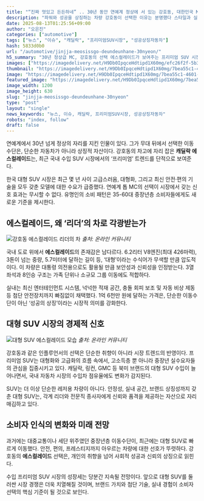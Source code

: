 ```yaml
---
title: "“진짜 멋있고 든든하네” .. 30년 동안 연예계 정상에 서 있는 강호동, 대한민국 MC가 끄는 자동차의 ‘에스컬레이드’"
description: "파워와 성공을 상징하는 차량 강호동이 선택한 이유는 분명했다 스타일과 실용성 모두 잡은 SUV ..."
date: 2025-08-13T01:25:56+09:00
author: "오은진"
categories: ["automotive"]
tags: ["뉴스", "이슈", "캐딜락", "프리미엄SUV시장", "성공상징자동차"]
hash: 5833d0b0
url: "/automotive/jinjja-meosissgo-deundeunhane-30nyeon/"
h5_summary: "30년 정상급 MC, 강호동의 선택 에스컬레이드가 보여주는 프리미엄 SUV 시장의 변화"
images: ["https://imagedelivery.net/H9Db0IpqceHdtipd1X60mg/efc26f2f-5b3f-44ad-1472-c35143161500/public", "https://imagedelivery.net/H9Db0IpqceHdtipd1X60mg/8381c386-e609-48a3-552a-5715a5e4a600/public", "https://imagedelivery.net/H9Db0IpqceHdtipd1X60mg/7bea55c1-4601-4d85-3cf1-9dc4f7db0900/public"]
thumbnail: "https://imagedelivery.net/H9Db0IpqceHdtipd1X60mg/7bea55c1-4601-4d85-3cf1-9dc4f7db0900/public"
image: "https://imagedelivery.net/H9Db0IpqceHdtipd1X60mg/7bea55c1-4601-4d85-3cf1-9dc4f7db0900/public"
featured_image: "https://imagedelivery.net/H9Db0IpqceHdtipd1X60mg/7bea55c1-4601-4d85-3cf1-9dc4f7db0900/public"
image_width: 1200
image_height: 630
slug: "jinjja-meosissgo-deundeunhane-30nyeon"
type: "post"
layout: "single"
news_keywords: "뉴스, 이슈, 캐딜락, 프리미엄SUV시장, 성공상징자동차"
robots: "index, follow"
draft: false
---
```


연예계에서 30년 넘게 정상의 자리를 지킨 인물이 있다. 그가 무대 뒤에서 선택한 이동 수단은, 단순한 자동차가 아니라 상징적 자산이다. 강호동의 차고에 자리 잡은 **캐딜락 에스컬레이드**는, 최근 국내 수입 SUV 시장에서의 ‘프리미엄’ 트렌드를 단적으로 보여준다.

한국 대형 SUV 시장은 최근 몇 년 사이 고급스러움, 대형화, 그리고 최신 안전·편의 기술을 모두 갖춘 모델에 대한 수요가 급증했다. 연예계 톱 MC의 선택이 시장에서 갖는 신호 효과는 무시할 수 없다. 유명인의 소비 패턴은 35-60대 중장년층 소비자들에게도 새로운 기준을 제시한다.

## 에스컬레이드, 왜 ‘리더’의 차로 각광받는가

![강호동 에스컬레이드 리더의 차](https://imagedelivery.net/H9Db0IpqceHdtipd1X60mg/8381c386-e609-48a3-552a-5715a5e4a600/public)
*출처: 온라인 커뮤니티*


국내 도로 위에서 **에스컬레이드**의 존재감은 남다르다. 6.2리터 V8엔진(최대 426마력), 3톤이 넘는 중량, 5.7미터에 달하는 길이 등, ‘대형’이라는 수식어가 무색할 만큼 압도적이다. 이 차량은 대통령 의전용으로도 활용될 만큼 보안성과 신뢰성을 인정받는다. 3열 좌석과 8인승 구조는 가족 단위나 소규모 그룹 이동에도 적합하다.

실내는 최신 엔터테인먼트 시스템, 넉넉한 적재 공간, 충돌 회피 보조 및 자동 비상 제동 등 첨단 안전장치까지 빠짐없이 채택했다. 1억 6천만 원에 달하는 가격은, 단순한 이동수단이 아닌 ‘성공의 상징’이라는 시장적 의미를 강화한다.

## 대형 SUV 시장의 경제적 신호

![대형 SUV 에스컬레이드 모습](https://imagedelivery.net/H9Db0IpqceHdtipd1X60mg/efc26f2f-5b3f-44ad-1472-c35143161500/public)
*출처: 온라인 커뮤니티*


강호동과 같은 인플루언서의 선택은 단순한 취향이 아니라 시장 트렌드의 반영이다. 프리미엄 SUV는 대형화와 고급화의 흐름 속에서, 고소득층 뿐 아니라 중장년 실수요자들의 관심을 집중시키고 있다. 캐딜락, 링컨, GMC 등 북미 브랜드의 대형 SUV 수입이 늘어나면서, 국내 자동차 시장의 수입차 점유율에도 변화가 감지된다.

SUV는 더 이상 단순한 레저용 차량이 아니다. 안정성, 실내 공간, 브랜드 상징성까지 갖춘 대형 SUV는, 각계 리더와 전문직 종사자에게 신뢰와 품격을 제공하는 자산으로 자리매김하고 있다.

## 소비자 인식의 변화와 미래 전망

과거에는 대중교통이나 세단 위주였던 중장년층 이동수단이, 최근에는 대형 SUV로 빠르게 이동했다. 안전, 편의, 프레스티지까지 아우르는 차량에 대한 선호가 뚜렷하다. 강호동의 **에스컬레이드** 선택은, 개인의 취향을 넘어 사회적 성공과 신뢰의 상징으로 읽힌다.

수입 프리미엄 SUV 시장의 성장세는 당분간 지속될 전망이다. 앞으로 대형 SUV를 둘러싼 시장 경쟁은 더욱 치열해질 것이며, 브랜드 가치와 첨단 기술, 실내 경험이 소비자 선택의 핵심 기준이 될 것으로 보인다.
